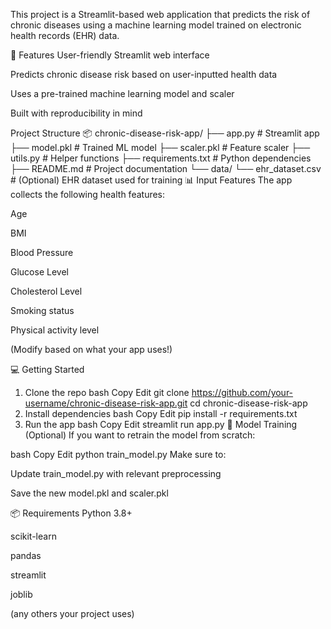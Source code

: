 This project is a Streamlit-based web application that predicts the risk of chronic diseases using a machine learning model trained on electronic health records (EHR) data.

🚀 Features
User-friendly Streamlit web interface

Predicts chronic disease risk based on user-inputted health data

Uses a pre-trained machine learning model and scaler

Built with reproducibility in mind

Project Structure 
📦 chronic-disease-risk-app/
├── app.py                     # Streamlit app
├── model.pkl                  # Trained ML model
├── scaler.pkl                 # Feature scaler
├── utils.py                   # Helper functions
├── requirements.txt           # Python dependencies
├── README.md                  # Project documentation
└── data/
    └── ehr_dataset.csv        # (Optional) EHR dataset used for training
📊 Input Features
The app collects the following health features:

Age

BMI

Blood Pressure

Glucose Level

Cholesterol Level

Smoking status

Physical activity level

(Modify based on what your app uses!)

💻 Getting Started
1. Clone the repo
bash
Copy
Edit
git clone https://github.com/your-username/chronic-disease-risk-app.git
cd chronic-disease-risk-app
2. Install dependencies
bash
Copy
Edit
pip install -r requirements.txt
3. Run the app
bash
Copy
Edit
streamlit run app.py
🧠 Model Training (Optional)
If you want to retrain the model from scratch:

bash
Copy
Edit
python train_model.py
Make sure to:

Update train_model.py with relevant preprocessing

Save the new model.pkl and scaler.pkl

📦 Requirements
Python 3.8+

scikit-learn

pandas

streamlit

joblib

(any others your project uses)

